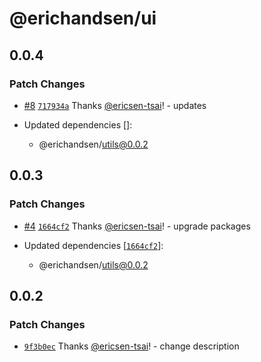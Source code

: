 # @erichandsen/ui

## 0.0.4

### Patch Changes

- [#8](https://github.com/ericsen-tsai/site/pull/8) [`717934a`](https://github.com/ericsen-tsai/site/commit/717934aa262729afbb129703d1f86bac35081206) Thanks [@ericsen-tsai](https://github.com/ericsen-tsai)! - updates

- Updated dependencies []:
  - @erichandsen/utils@0.0.2

## 0.0.3

### Patch Changes

- [#4](https://github.com/ericsen-tsai/site/pull/4) [`1664cf2`](https://github.com/ericsen-tsai/site/commit/1664cf21d9c0837bd325d532d967f776a21a010f) Thanks [@ericsen-tsai](https://github.com/ericsen-tsai)! - upgrade packages

- Updated dependencies [[`1664cf2`](https://github.com/ericsen-tsai/site/commit/1664cf21d9c0837bd325d532d967f776a21a010f)]:
  - @erichandsen/utils@0.0.2

## 0.0.2

### Patch Changes

- [`9f3b0ec`](https://github.com/ericsen-tsai/site/commit/9f3b0ec3abc39b108b53c6b4b35b4d78a3bcae36) Thanks [@ericsen-tsai](https://github.com/ericsen-tsai)! - change description
